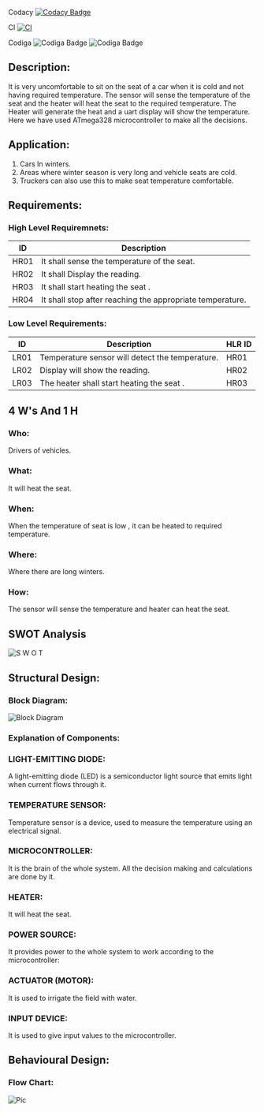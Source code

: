 Codacy
[![Codacy Badge](https://app.codacy.com/project/badge/Grade/823522ee74ba4d4d99af22948340780d)](https://www.codacy.com/gh/05AnshulThakur/M2-EmbSys/dashboard?utm_source=github.com&amp;utm_medium=referral&amp;utm_content=05AnshulThakur/M2-EmbSys&amp;utm_campaign=Badge_Grade)

CI      [![CI](https://github.com/05AnshulThakur/M2-EmbSys/actions/workflows/main.yml/badge.svg)](https://github.com/05AnshulThakur/M2-EmbSys/actions/workflows/main.yml)

Codiga
![Codiga Badge](https://api.codiga.io/project/31598/score/svg)  ![Codiga Badge]( https://api.codiga.io/project/31598/status/svg)

## Description:
It is very uncomfortable to sit on the seat of a car when it is cold and not having required temperature. The sensor will sense the temperature of the seat and the heater will heat the seat to the required temperature. The Heater will generate the heat and a uart display will show the temperature. Here we have used ATmega328 microcontroller to make all the decisions.

## Application:
1. Cars In winters.
2. Areas where winter season is very long and vehicle seats are cold.
3. Truckers can also use this to make seat temperature comfortable.
 
## Requirements:

### High Level Requiremnets:
| ID | Description | 
| ----- | ----- | 
| HR01 | It shall sense the temperature of the seat. |
| HR02 | It shall Display the reading. |
| HR03 | It shall start heating the seat . |
| HR04 | It shall stop after reaching the appropriate temperature.|

 ### Low Level Requirements:
| ID | Description | HLR ID |
| ------ | --------- | ------ |
| LR01 | Temperature sensor will detect the temperature. | HR01 |
| LR02 | Display will show the reading. | HR02 |
| LR03 | The heater shall start heating the seat . | HR03 |


## 4 W's And 1 H
### Who:
Drivers of vehicles.
### What:
It will heat the seat.
### When:
When the temperature of seat is low , it can be heated to required temperature.
### Where:
Where there are long winters.
### How:
The sensor will sense the temperature and heater can heat the seat.

## SWOT Analysis
![S W O T](https://user-images.githubusercontent.com/98889318/157021144-4f70591a-6e28-4caf-a785-ab064151422f.png)

## Structural Design:
### Block Diagram:
![Block Diagram](https://user-images.githubusercontent.com/98889318/156899380-c48627df-3d39-4732-8d49-2ffd382b4cf0.png)


### Explanation of Components:

### LIGHT-EMITTING DIODE:
A light-emitting diode (LED) is a semiconductor light source that emits light when current flows through it.

### TEMPERATURE SENSOR:
Temperature sensor is a device, used to measure the temperature using an electrical signal.

### MICROCONTROLLER:
It is the brain of the whole system. All the decision making and calculations are done by it.

### HEATER:
It will heat the seat.

### POWER SOURCE:
It provides power to the whole system to work according to the microcontroller:

### ACTUATOR (MOTOR):
It is used to irrigate the field with water.

### INPUT DEVICE:
It is used to give input values to the microcontroller.


## Behavioural Design:
  ### Flow Chart:
  ![Pic](https://user-images.githubusercontent.com/98889318/156899559-87efacb1-046b-41c0-b7a8-ae1fb064100e.png)
